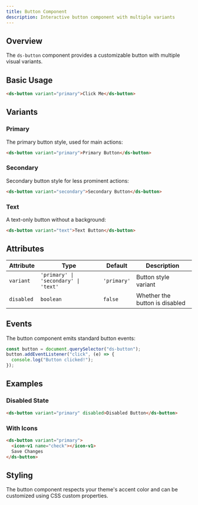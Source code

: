```yaml
---
title: Button Component
description: Interactive button component with multiple variants
---
```


## Overview

The `ds-button` component provides a customizable button with multiple visual variants.

## Basic Usage

```html
<ds-button variant="primary">Click Me</ds-button>
```

## Variants

### Primary

The primary button style, used for main actions:

```html
<ds-button variant="primary">Primary Button</ds-button>
```

### Secondary

Secondary button style for less prominent actions:

```html
<ds-button variant="secondary">Secondary Button</ds-button>
```

### Text

A text-only button without a background:

```html
<ds-button variant="text">Text Button</ds-button>
```

## Attributes

| Attribute  | Type                                 | Default     | Description                    |
| ---------- | ------------------------------------ | ----------- | ------------------------------ |
| `variant`  | `'primary' \| 'secondary' \| 'text'` | `'primary'` | Button style variant           |
| `disabled` | `boolean`                            | `false`     | Whether the button is disabled |

## Events

The button component emits standard button events:

```javascript
const button = document.querySelector("ds-button");
button.addEventListener("click", (e) => {
  console.log("Button clicked!");
});
```

## Examples

### Disabled State

```html
<ds-button variant="primary" disabled>Disabled Button</ds-button>
```

### With Icons

```html
<ds-button variant="primary">
  <icon-v1 name="check"></icon-v1>
  Save Changes
</ds-button>
```

## Styling

The button component respects your theme's accent color and can be customized using CSS custom properties.

